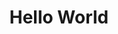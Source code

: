 ---
ee_id: '111'
site: '1'
type: '2'
url: 2011-103-hello-world
title: Hello World
year: '2011'
display_year: '2011'
medium: CNC bent stainless steel with electro-polish finish
dims: 41 x 7 1/2 x 9 1/2 inches
pitch: Wire bent to random points with one dimension always increasing.
ps: ''
live_url: ''
related: ''
youtube: ''
related_code: https://github.com/coryarcangel/Desktop-Wireform
imgs: hello-world-2011-103-full-database-Team.jpg
subheading: ''
download: ''
add_credit: ''
commission: ''
layout: things-i-made
---
